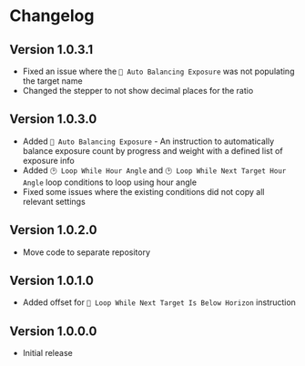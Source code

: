 ﻿# Changelog

## Version 1.0.3.1
- Fixed an issue where the `🧙 Auto Balancing Exposure` was not populating the target name
- Changed the stepper to not show decimal places for the ratio

## Version 1.0.3.0
- Added `🧙 Auto Balancing Exposure` - An instruction to automatically balance exposure count by progress and weight with a defined list of exposure info
- Added `🕑 Loop While Hour Angle` and `🕑 Loop While Next Target Hour Angle` loop conditions to loop using hour angle
- Fixed some issues where the existing conditions did not copy all relevant settings

## Version 1.0.2.0
- Move code to separate repository

## Version 1.0.1.0

- Added offset for `🔮 Loop While Next Target Is Below Horizon` instruction

## Version 1.0.0.0

- Initial release